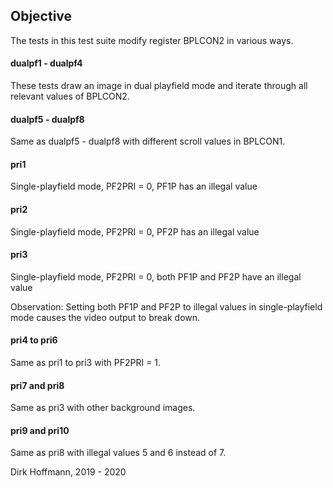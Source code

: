 ## Objective

The tests in this test suite modify register BPLCON2 in various ways.

#### dualpf1 - dualpf4

These tests draw an image in dual playfield mode and iterate through all relevant values of BPLCON2. 

#### dualpf5 - dualpf8

Same as dualpf5 - dualpf8 with different scroll values in BPLCON1.

#### pri1

Single-playfield mode, PF2PRI = 0, PF1P has an illegal value

#### pri2

Single-playfield mode, PF2PRI = 0, PF2P has an illegal value

#### pri3

Single-playfield mode, PF2PRI = 0, both PF1P and PF2P have an illegal value

Observation: Setting both PF1P and PF2P to illegal values in single-playfield mode causes the video output to break down. 

#### pri4 to pri6

Same as pri1 to pri3 with PF2PRI = 1.

#### pri7 and pri8

Same as pri3 with other background images. 

#### pri9 and pri10 

Same as pri8 with illegal values 5 and 6 instead of 7.


Dirk Hoffmann, 2019 - 2020
